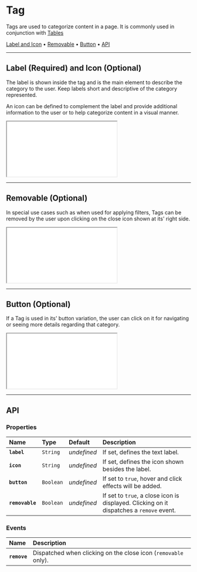 # Tag

Tags are used to categorize content in a page. It is commonly used in conjunction with [Tables](components/table)

[Label and Icon](components/tag#label-and-icon) • [Removable](components/tag#removable) • [Button](components/tag#button) • [API](components/tag#api)

---

## Label (Required) and Icon (Optional)

The label is shown inside the tag and is the main element to describe the category to the user. Keep labels short and descriptive of the category represented.

An icon can be defined to complement the label and provide additional information to the user or to help categorize content in a visual manner.

<iframe src="./assets/docs/components/tag/label-and-icon.html"></iframe>

---

## Removable (Optional)

In special use cases such as when used for applying filters, Tags can be removed by the user upon clicking on the close icon shown at its' right side.

<iframe src="./assets/docs/components/tag/removable.html"></iframe>

---

## Button (Optional)

If a Tag is used in its' button variation, the user can click on it for navigating or seeing more details regarding that category.

<iframe src="./assets/docs/components/tag/button.html"></iframe>

---

## API

### Properties

| Name | Type | Default | Description |
| :-- | :-- | :-- | :-- |
| **`label`** | `String` | _undefined_ | If set, defines the text label. |
| **`icon`** | `String` | _undefined_ | If set, defines the icon shown besides the label. |
| **`button`** | `Boolean` | _undefined_ | If set to `true`, hover and click effects will be added. |
| **`removable`** | `Boolean` | _undefined_ | If set to `true`, a close icon is displayed. Clicking on it dispatches a `remove` event. |

### Events

| Name | Description |
| :-- | :-- |
| **`remove`** | Dispatched when clicking on the close icon (`removable` only). |
